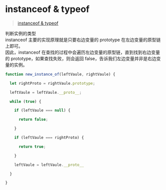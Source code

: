 # instanceof & typeof  

> [instanceof & typeof](https://mp.weixin.qq.com/s/XeMlGT47uR5eqEHJZNUHbA) 

判断实例的类型  
instanceof 主要的实现原理就是只要右边变量的 prototype 在左边变量的原型链上即可。  
因此，instanceof 在查找的过程中会遍历左边变量的原型链，直到找到右边变量的 prototype，如果查找失败，则会返回 false，告诉我们左边变量并非是右边变量的实例。

```javascript
function new_instance_of(leftVaule, rightVaule) {

  let rightProto = rightVaule.prototype;

  leftVaule = leftVaule.__proto__;

  while (true) {

    if (leftVaule === null) {

      return false;

    }

    if (leftVaule === rightProto) {

      return true;

    }

    leftVaule = leftVaule.__proto__

  }

}
```